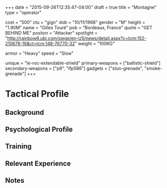 +++
date = "2015-09-26T12:35:47-04:00"
draft = true
title = "Montagne"
type = "operator"

cost = "500"
ctu = "gign"
dob = "10/11/1968"
gender = "M"
height = "1.90M"
name = "Gilles Touré"
pob = "Bordeaux, France"
quote = "GET BEHIND ME"
positon = "Attacker"
spotlight = "http://rainbow6.ubi.com/siege/en-US/news/detail.aspx?c=tcm:152-210678-16&ct=tcm:148-76770-32"
weight = "100KG"

armor = "Heavy"
speed = "Slow"

unique = "le-roc-extendable-shield"
primary-weapons = ["ballistic-shield"]
secondary-weapons = ["p9", "lfp586"]
gadgets = ["stun-grenade", "smoke-grenade"]
+++

# Tactical Profile

## Background

## Psychological Profile

## Training

## Relevant Experience

## Notes
